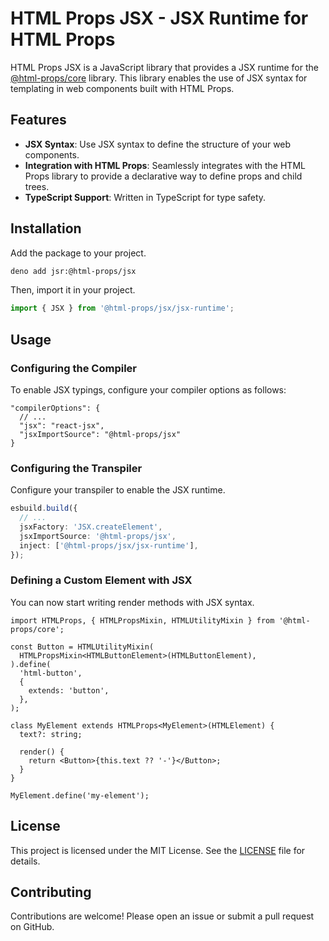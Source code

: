 # HTML Props JSX - JSX Runtime for HTML Props

HTML Props JSX is a JavaScript library that provides a JSX runtime for the
[@html-props/core](https://jsr.io/@html-props/core) library. This library enables the use of JSX syntax for templating
in web components built with HTML Props.

## Features

- **JSX Syntax**: Use JSX syntax to define the structure of your web components.
- **Integration with HTML Props**: Seamlessly integrates with the HTML Props library to provide a declarative way to
  define props and child trees.
- **TypeScript Support**: Written in TypeScript for type safety.

## Installation

Add the package to your project.

```sh
deno add jsr:@html-props/jsx
```

Then, import it in your project.

```ts
import { JSX } from '@html-props/jsx/jsx-runtime';
```

## Usage

### Configuring the Compiler

To enable JSX typings, configure your compiler options as follows:

```jsonc
"compilerOptions": {
  // ...
  "jsx": "react-jsx",
  "jsxImportSource": "@html-props/jsx"
}
```

### Configuring the Transpiler

Configure your transpiler to enable the JSX runtime.

```ts
esbuild.build({
  // ...
  jsxFactory: 'JSX.createElement',
  jsxImportSource: '@html-props/jsx',
  inject: ['@html-props/jsx/jsx-runtime'],
});
```

### Defining a Custom Element with JSX

You can now start writing render methods with JSX syntax.

```tsx
import HTMLProps, { HTMLPropsMixin, HTMLUtilityMixin } from '@html-props/core';

const Button = HTMLUtilityMixin(
  HTMLPropsMixin<HTMLButtonElement>(HTMLButtonElement),
).define(
  'html-button',
  {
    extends: 'button',
  },
);

class MyElement extends HTMLProps<MyElement>(HTMLElement) {
  text?: string;

  render() {
    return <Button>{this.text ?? '-'}</Button>;
  }
}

MyElement.define('my-element');
```

## License

This project is licensed under the MIT License. See the [LICENSE](LICENSE) file for details.

## Contributing

Contributions are welcome! Please open an issue or submit a pull request on GitHub.
